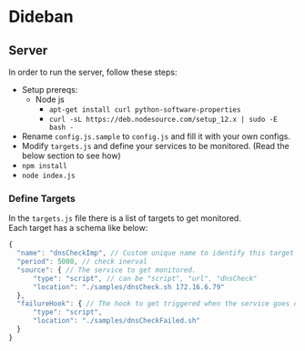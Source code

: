 # Dideban

## Server
In order to run the server, follow these steps:
- Setup prereqs:
  - Node js
    - `apt-get install curl python-software-properties`
    - `curl -sL https://deb.nodesource.com/setup_12.x | sudo -E bash -`
- Rename `config.js.sample` to `config.js` and fill it with your own configs.
- Modify `targets.js` and define your services to be monitored. (Read the below section to see how)
- `npm install`
- `node index.js`

### Define Targets
In the `targets.js` file there is a list of targets to get monitored.  
Each target has a schema like below:
```js
{
  "name": "dnsCheckImp", // Custom unique name to identify this target
  "period": 5000, // check inerval
  "source": { // The service to get monitored.
      "type": "script", // can be "script", "url", "dnsCheck"
      "location": "./samples/dnsCheck.sh 172.16.6.79"
  },
  "failureHook": { // The hook to get triggered when the service goes down.
      "type": "script",
      "location": "./samples/dnsCheckFailed.sh"
  } 
}
```
